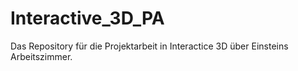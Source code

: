 # Interactive_3D_PA
Das Repository für die Projektarbeit in Interactice 3D über Einsteins Arbeitszimmer.
